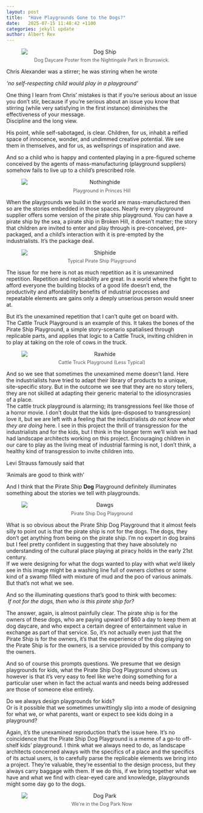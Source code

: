 ```yaml
---
layout: post
title:  "Have Playgrounds Gone to the Dogs?"
date:   2025-07-15 11:48:42 +1100
categories: jekyll update
author: Albert Rex
---
```


<figure style="text-align: center;">
  <img src="{{ site.baseurl }}/assets/Blog/PPP_01.jpg" alt="Dog Ship" style="display: block; margin: 0 auto; max-width: 100%; height: auto;">
  <figcaption style="font-size: 0.9em; color: #555; margin-top: 0.5em;">
    Dog Daycare Poster from the Nightingale Park in Brunswick.
  </figcaption>
</figure>

Chris Alexander was a stirrer; he was stirring when he wrote

_‘no self-respecting child would play in a playground’_

One thing I learn from Chris’ mistakes is that if you’re serious about an issue you don’t stir, because if you’re serious about an issue you know that stirring (while very satisfying in the first instance) diminishes the effectiveness of your message.  
Discipline and the long view.

His point, while self-sabotaged, is clear. Children, for us, inhabit a reified space of innocence, wonder, and undimmed creative potential. We see them in themselves, and for us, as wellsprings of inspiration and awe.  
  
And so a child who is happy and contented playing in a pre-figured scheme conceived by the agents of mass-manufacturing (playground suppliers) somehow fails to live up to a child’s prescribed role.

<figure style="text-align: center;">
  <img src="{{ site.baseurl }}/assets/Blog/PPP_02.jpg" alt="Nothinghide" style="display: block; margin: 0 auto; max-width: 100%; height: auto;">
  <figcaption style="font-size: 0.9em; color: #555; margin-top: 0.5em;">
    Playground in Princes Hill
  </figcaption>
</figure>

When the playgrounds we build in the world are mass-manufactured then so are the stories embedded in those spaces. Nearly every playground supplier offers some version of the pirate ship playground. You can have a pirate ship by the sea, a pirate ship in Broken Hill, it doesn’t matter; the story that children are invited to enter and play through is pre-conceived, pre-packaged, and a child’s interaction with it is pre-empted by the industrialists. It’s the package deal.

<figure style="text-align: center;">
  <img src="{{ site.baseurl }}/assets/Blog/PPP_03.png" alt="Shiphide" style="display: block; margin: 0 auto; max-width: 100%; height: auto;">
  <figcaption style="font-size: 0.9em; color: #555; margin-top: 0.5em;">
    Typical Pirate Ship Playground
  </figcaption>
</figure>

The issue for me here is not as much repetition as it is unexamined repetition. Repetition and replicability are great. In a world where the fight to afford everyone the building blocks of a good life doesn’t end, the productivity and affordability benefits of industrial processes and repeatable elements are gains only a deeply unserious person would sneer at.  
  
But it’s the unexamined repetition that I can’t quite get on board with.  
The Cattle Truck Playground is an example of this. It takes the bones of the Pirate Ship Playground, a simple story-scenario spatialised through replicable parts, and applies that logic to a Cattle Truck, inviting children in to play at taking on the role of cows in the truck.

<figure style="text-align: center;">
  <img src="{{ site.baseurl }}/assets/Blog/PPP_04.png" alt="Rawhide" style="display: block; margin: 0 auto; max-width: 100%; height: auto;">
  <figcaption style="font-size: 0.9em; color: #555; margin-top: 0.5em;">
    Cattle Truck Playground (Less Typical)
  </figcaption>
</figure>

And so we see that sometimes the unexamined meme doesn’t land. Here the industrialists have tried to adapt their library of products to a unique, site-specific story. But in the outcome we see that they are no story tellers, they are not skilled at adapting their generic material to the idiosyncrasies of a place.  
The cattle truck playground is alarming; its transgressions feel like those of a horror movie. I don’t doubt that the kids (pre-disposed to transgression) love it, but we are left with a feeling that the industrialists _do not know what they are doing_ here. I see in this project the thrill of transgression for the industrialists and for the kids, but I think in the longer term we’ll wish we had had landscape architects working on this project. Encouraging children in our care to play as the living meat of industrial farming is not, I don’t think, a healthy kind of transgression to invite children into.

Levi Strauss famously said that

‘Animals are good to think with’

And I think that the Pirate Ship **Dog** Playground definitely illuminates something about the stories we tell with playgrounds.

<figure style="text-align: center;">
  <img src="{{ site.baseurl }}/assets/Blog/PPP_05.jpg" alt="Dawgs" style="display: block; margin: 0 auto; max-width: 100%; height: auto;">
  <figcaption style="font-size: 0.9em; color: #555; margin-top: 0.5em;">
    Pirate Ship Dog Playground
  </figcaption>
</figure>

What is so obvious about the Pirate Ship Dog Playground that it almost feels silly to point out is that the pirate ship is not for the dogs. The dogs, they don’t get anything from being on the pirate ship. I’m no expert in dog brains but I feel pretty confident in suggesting that they have absolutely no understanding of the cultural place playing at piracy holds in the early 21st century.  
If we were designing for what the dogs wanted to play with what we’d likely see in this image might be a washing line full of owners clothes or some kind of a swamp filled with mixture of mud and the poo of various animals.  
But that’s not what we see.  
  
And so the illuminating questions that’s good to think with becomes:  
 _If not for the dogs, then who is this pirate ship for?_

The answer, again, is almost painfully clear. The pirate ship is for the owners of these dogs, who are paying upward of $60 a day to keep them at dog daycare, and who expect a certain degree of entertainment value in exchange as part of that service. So, it’s not actually even just that the Pirate Ship is for the owners, it’s that the experience of the dog playing on the Pirate Ship is for the owners, is a service provided by this company to the owners.

And so of course this prompts questions. We presume that we design playgrounds for kids, what the Pirate Ship Dog Playground shows us however is that it’s very easy to feel like we’re doing something for a particular user when in fact the actual wants and needs being addressed are those of someone else entirely.

Do we always design playgrounds for kids?  
Or is it possible that we sometimes unwittingly slip into a mode of designing for what we, or what parents, want or expect to see kids doing in a playground?

Again, it’s the unexamined reproduction that’s the issue here. It’s no coincidence that the Pirate Ship Dog Playground is a meme of a go-to off-shelf kids’ playground. I think what we always need to do, as landscape architects concerned always with the specifics of a place and the specifics of its actual users, is to carefully parse the replicable elements we bring into a project. They’re valuable, they’re essential to the design process, but they always carry baggage with them. If we do this, if we bring together what we have and what we find with clear-eyed care and knowledge, playgrounds might some day go to the dogs.

<figure style="text-align: center;">
  <img src="{{ site.baseurl }}/assets/Blog/PPP_06.jpg" alt="Dog Park" style="display: block; margin: 0 auto; max-width: 100%; height: auto;">
  <figcaption style="font-size: 0.9em; color: #555; margin-top: 0.5em;">
    We're in the Dog Park Now
  </figcaption>
</figure>


[jekyll-docs]: https://jekyllrb.com/docs/home
[jekyll-gh]:   https://github.com/jekyll/jekyll
[jekyll-talk]: https://talk.jekyllrb.com/
